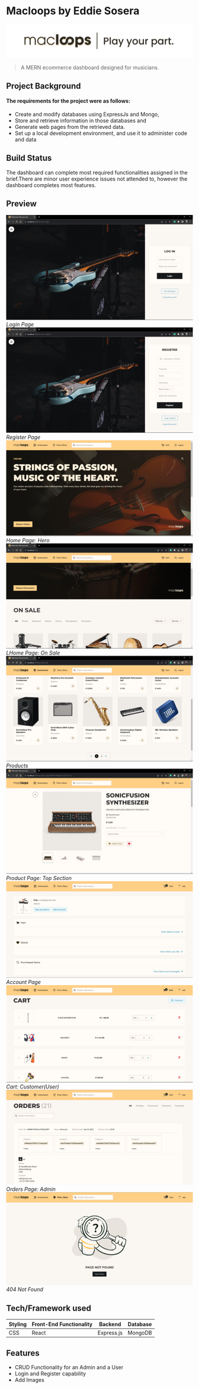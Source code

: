 # Macloops by Eddie Sosera

![Banner](https://github.com/eddiesosera/dv200-term3-mern-app/blob/main/client/src/img/macloops_header.jpg)

> A MERN ecommerce dashboard designed for musicians.

## Project Background

#### The requirements for the project were as follows:

- Create and modify databases using ExpressJs and Mongo,
- Store and retrieve information in those databases and
- Generate web pages from the retrieved data.
- Set up a local development environment, and use it to administer code and data

## Build Status

The dashboard can complete most required functionalities assigned in the brief.There are minor user experience issues not attended to, however the dashboard completes most features.

## Preview

![Login](https://github.com/eddiesosera/dv200-term3-mern-app/blob/main/client/src/img/screenshot/login.png)
_Login Page_
![Register](https://github.com/eddiesosera/dv200-term3-mern-app/blob/main/client/src/img/screenshot/register.png)
_Register Page_
![Home Page: Hero](https://github.com/eddiesosera/dv200-term3-mern-app/blob/main/client/src/img/screenshot/homehero.png)
_Home Page: Hero_
![Home Page: On Sale](https://github.com/eddiesosera/dv200-term3-mern-app/blob/main/client/src/img/screenshot/home_sale.png)
_LHome Page: On Sale_
![Products](https://github.com/eddiesosera/dv200-term3-mern-app/blob/main/client/src/img/screenshot/products.png)
_Products_
![Product Page: Top Section](https://github.com/eddiesosera/dv200-term3-mern-app/blob/main/client/src/img/screenshot/product_page_top.png)
_Product Page: Top Section_
![Account](https://github.com/eddiesosera/dv200-term3-mern-app/blob/main/client/src/img/screenshot/account.png)
_Account Page_
![Cart Page: Customer(User)](https://github.com/eddiesosera/dv200-term3-mern-app/blob/main/client/src/img/screenshot/cart.png)
_Cart: Customer(User)_
![Orders Page: Admin](https://github.com/eddiesosera/dv200-term3-mern-app/blob/main/client/src/img/screenshot/orders.png)
_Orders Page: Admin_
![404 Not Found](https://github.com/eddiesosera/dv200-term3-mern-app/blob/main/client/src/img/screenshot/pageNotFound.png)
_404 Not Found_

## Tech/Framework used

| Styling | Front-End Functionality | Backend    | Database |
| ------- | :---------------------- | ---------- | :------: |
| CSS     | React                   | Express.js | MongoDB  |

## Features

- CRUD Functionality for an Admin and a User
- Login and Register capability
- Add Images
